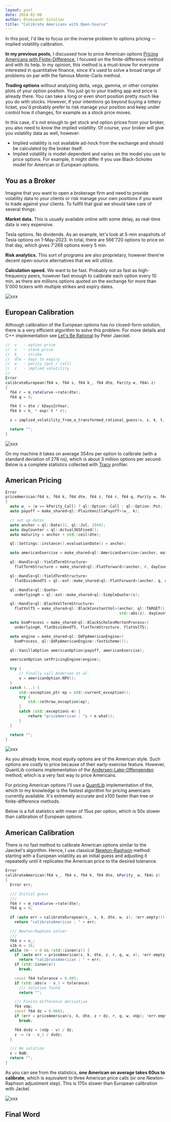```yaml
---
layout: post
date: 2024-02-08
author: Oleksandr Gituliar
title: "Calibrate Americans with Open-Source"
---
```


In this post, I'd like to focus on the inverse problem to options pricing -- implied volatility
calibration.

**In my previous posts**, I discussed how to price American options [Pricing Americans with
Finite-Difference](/blog/finite-difference-americans), I focused on the finite-difference method and
with its help. In my opinion, this method is a must-know for everyone interested in quantitative
finance, since it's used to solve a broad range of problems on par with the famous Monte-Carlo
method.

**Trading options** without analyzing delta, vega, gamma, or other complex plots of your
option position. You just go to your trading app and price is already there. You can take a long or
even short position pretty much like you do with stocks. However, if your intentions go beyond
buying a lottery ticket, you'd probably prefer to risk manage your position and keep under control
how it changes, for example as a stock price moves.

In this case, it's not enough to get stock and option prices from your broker, you also need to know
the implied volatility. Of course, your broker will give you volatility data as well, however:

- Implied volatility is not available ad-hock from the exchange and should be calculated by the
  broker itself.
- Implied volatility is model-dependent and varies on the model you use to price options. For
  example, it might differ if you use Black-Scholes model for American or European options.

## You as a Broker

Imagine that you want to open a brokerage firm and need to provide volatility data to your clients
or risk manage your own positions if you want to trade against your clients. To fullfil that goal we
should take care of several things:

**Market data.** This is usually available online with some delay, as real-time data is very
expensive.

Tesla options. No dividends. As an example, let's look at 5-min snapshots of Tesla options on
1-May-2023. In total, there are 566'720 options to price on that day, which gives 7'268 options
every 5 min.

**Risk analytics.** This sort of programs are also proprietary, however there're decent
open-source alternatives that we will utilize.

**Calculation speed.** We want to be fast. Probably not as fast as high-frequency peers, however
fast enough to calibrate each option every 10 min, as there are millions options quoted on the
exchange for more than 5'000 tickers with multiple strikes and expiry dates.

![xxx](/img/calibrate-americans/stats.png)

## European Calibration

Although calibration of the European options has no closed-form solution,
there is a very efficient algorithm to solve this problem. For more details and C++ implementation
see [Let's Be Rational](http://www.jaeckel.org/) by Peter Jaeckel.

```cpp
//  v   - option price
//  s   - stock price
//  k_  - strike
//  dte - days to expiry
//  w   - parity (put / call)
//  z   - implied volatility
//
Error
calibrateEuropean(f64 v, f64 s, f64 k_, f64 dte, Parity w, f64& z)
{
  f64 r = m_rateCurve->rate(dte);
  f64 q = 0;

  f64 t = dte / kDaysInYear;
  f64 k = k_ * exp(-t * r);

  z = implied_volatility_from_a_transformed_rational_guess(v, s, k, t, w);

  return "";
}
```

![xxx](/img/calibrate-americans/calibrateEuropean.png)

On my machine it takes on average 354ns per option to calibrate (with a standard deviation of 278
ns), which is about 3 million options per second. Below is a complete statistics collected with
[Tracy](https://github.com/wolfpld/tracy) profiler.

## American Pricing

```cpp
Error
priceAmerican(f64 s, f64 k, f64 dte, f64 z, f64 r, f64 q, Parity w, f64& v)
{
  auto w_ = (w == kParity_Call) ? ql::Option::Call : ql::Option::Put;
  auto payoff = make_shared<ql::PlainVanillaPayoff>(w_, k);

  // set up dates
  auto anchor = ql::Date(31, ql::Jul, 1944);
  auto dayCounter = ql::Actual365Fixed();
  auto maturity = anchor + std::ceil(dte);

  ql::Settings::instance().evaluationDate() = anchor;

  auto americanExercise = make_shared<ql::AmericanExercise>(anchor, maturity);

  ql::Handle<ql::YieldTermStructure>
    flatTermStructure = make_shared<ql::FlatForward>(anchor, r, dayCounter);

  ql::Handle<ql::YieldTermStructure>
    flatDividendTS = ql::ext::make_shared<ql::FlatForward>(anchor, q, dayCounter);

  ql::Handle<ql::Quote>
    underlyingH = ql::ext::make_shared<ql::SimpleQuote>(s);

  ql::Handle<ql::BlackVolTermStructure>
    flatVolTS = make_shared<ql::BlackConstantVol>(anchor, ql::TARGET(),
                                                  std::abs(z), dayCounter);

  auto bsmProcess = make_shared<ql::BlackScholesMertonProcess>(
    underlyingH, flatDividendTS, flatTermStructure, flatVolTS);

  auto engine = make_shared<ql::QdFpAmericanEngine>(
    bsmProcess, ql::QdFpAmericanEngine::fastScheme());

  ql::VanillaOption americanOption(payoff, americanExercise);

  americanOption.setPricingEngine(engine);

  try {
      // Finally call Andersen et al.
      v = americanOption.NPV();
  }
  catch (...) {
      std::exception_ptr ep = std::current_exception();
      try {
          std::rethrow_exception(ep);
      }
      catch (std::exception& e) {
          return "priceAmerican : "s + e.what();
      }
  }

  return "";
}

```

![xxx](/img/calibrate-americans/priceAmerican.png)

As you already know, most equity options are of the American style. Such options are costly to price
because of their early-exercise feature. However, QuantLib contains implementation of the
[Andersen-Lake-Offengenden](https://papers.ssrn.com/sol3/papers.cfm?abstract_id=2547027) method,
which is a very fast way to price Americans.

For pricing American options I'll use a
[QuantLib](https://hpcquantlib.wordpress.com/2022/10/09/high-performance-american-option-pricing/)
implementation of the, which to my knowledge is the fastest algorithm for pricing americans
currently available. It's extremely accurate and x100 faster than tree or finite-difference methods.

Below is a full statistics with mean of 15us per option, which is 50x slower than calibration of
European options.

## American Calibration

There is no fast method to calibrate American options similar to the Jaeckel's algorithm. Hence, I
use classical [Newton-Raphson](https://en.wikipedia.org/wiki/Newton%27s_method) method: starting
with a European volatility as an initial guess and adjusting it repeatedly until it replicates the
American price to the desired tolerance.

```cpp
Error
calibrateAmerican(f64 v_, f64 s, f64 k, f64 dte, kParity_ w, f64& z)
{
  Error err;

  /// Initial guess
  ///
  f64 r = m_rateCurve->rate(dte);
  f64 q = 0;

  if (auto err = calibrateEuropean(v_, s, k, dte, w, z); !err.empty())
    return "calibrateAmerican : " + err;

  /// Newton-Raphson solver
  ///
  f64 v = v_;
  s16 n = 16;
  while (n-- > 0 && !std::isnan(z)) {
    if (auto err = priceAmerican(s, k, dte, z, r, q, w, v); !err.empty())
      return "calibrateAmerican : " + err;
    if (std::isnan(v))
      break;

    const f64 tolerance = 0.005;
    if (std::abs(v - v_) < tolerance)
      /// Solution found
      return "";

    /// Finite-difference derivative
    f64 vUp;
    const f64 dz = 0.0001;
    if (err = priceAmerican(s, k, dte, z + dz, r, q, w, vUp); !err.empty())
      break;

    f64 dvdz = (vUp - v) / dz;
    z -= (v - v_) / dvdz;
  }

  /// No solution
  z = NaN;
  return "";
}

```

As you can see from the statistics, **one American on average takes 60us to calibrate**, which is
equivalent to three American price calls (or one Newton-Raphson adjustment step). This is 170x
slower than European calibration with Jackel.

![xxx](/img/calibrate-americans/calibrateAmerican.png)

## Final Word
